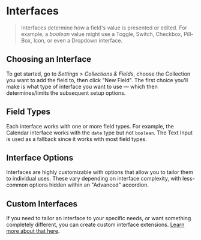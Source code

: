 # Interfaces

> Interfaces determine how a field's value is presented or edited. For example, a _boolean_ value might use a Toggle, Switch, Checkbox, Pill-Box, Icon, or even a Dropdown interface.

## Choosing an Interface

To get started, go to _Settings > Collections & Fields_, choose the Collection you want to add the field to, then click "New Field". The first choice you'll make is what type of interface you want to use — which then determines/limits the subsequent setup options.

## Field Types

Each interface works with one or more field types. For example, the Calendar interface works with the `date` type but not `boolean`. The Text Input is used as a fallback since it works with most field types.

## Interface Options

Interfaces are highly customizable with options that allow you to tailor them to individual uses. These vary depending on interface complexity, with less-common options hidden within an "Advanced" accordion.

## Custom Interfaces

If you need to tailor an interface to your specific needs, or want something completely different, you can create custom interface extensions. [Learn more about that here](/extensions/interfaces.md).